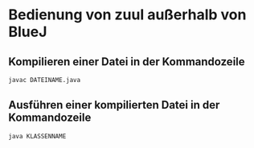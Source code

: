 # Bedienung von zuul außerhalb von BlueJ

## Kompilieren einer Datei in der Kommandozeile

```sh
javac DATEINAME.java
```

## Ausführen einer kompilierten Datei in der Kommandozeile

```sh
java KLASSENNAME
```